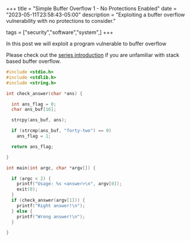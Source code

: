 +++
title = "Simple Buffer Overflow 1 - No Protections Enabled"
date = "2023-05-11T23:58:43-05:00"
description = "Exploiting a buffer overflow vulnerability with no protections to consider."

tags = ["security","software","system",]
+++


In this post we will exploit a program vulnerable to buffer overflow 

Please check out the [series introduction](/blog/posts/simple-bof/0-overview) if you are unfamiliar with stack based buffer overflow.



```c
#include <stdio.h>
#include <stdlib.h>
#include <string.h>

int check_answer(char *ans) {

  int ans_flag = 0;
  char ans_buf[16];

  strcpy(ans_buf, ans);

  if (strcmp(ans_buf, "forty-two") == 0)
    ans_flag = 1;

  return ans_flag;

}

int main(int argc, char *argv[]) {

  if (argc < 2) {
    printf("Usage: %s <answer>\n", argv[0]);
    exit(0);
  }
  if (check_answer(argv[1])) {
    printf("Right answer!\n");
  } else {
    printf("Wrong answer!\n");
  }

}
```
